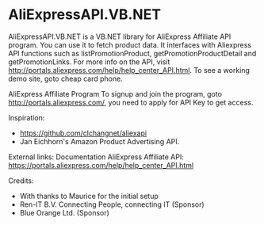 # AliExpressAPI.VB.NET
AliExpressAPI.VB.NET is a VB.NET library for AliExpress Affiliate API program. You can use it to fetch product data. It interfaces with Aliexpress API functions such as listPromotionProduct, getPromotionProductDetail and getPromotionLinks. For more info on the API, visit http://portals.aliexpress.com/help/help_center_API.html. To see a working demo site, goto cheap card phone.

AliExpress Affiliate Program
To signup and join the program, goto http://portals.aliexpress.com/, you need to apply for API Key to get access.

Inspiration: 
- https://github.com/clchangnet/aliexapi
- Jan Eichhorn's Amazon Product Advertising API.

External links:
Documentation AliExpress Affiliate API: https://portals.aliexpress.com/help/help_center_API.html

Credits:
- With thanks to Maurice for the initial setup
- Ren-IT B.V. Connecting People, connecting IT (Sponsor)
- Blue Orange Ltd. (Sponsor)
